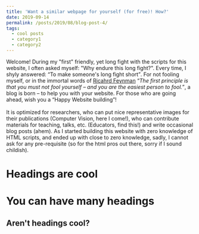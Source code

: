 ```yaml
---
title: 'Want a similar webpage for yourself (for free)! How?'
date: 2019-09-14
permalink: /posts/2019/08/blog-post-4/
tags:
  - cool posts
  - category1
  - category2
---
```


Welcome! During my "first" friendly, yet long fight with the scripts for this website, I often asked myself: "Why endure this long fight?". Every time, I shyly answered: <q>To make someone's long fight short</q>. For not fooling myself, or in the immortal words of [Ricahrd Feynman](https://en.wikipedia.org/wiki/Richard_Feynman) <q><i>The first principle is that you must not fool yourself – and you are the easiest person to fool.</i></q>, a blog is born – to help you with your website. For those who are going ahead, wish you a <q>Happy Website building</q>!         
 <br>
  It is optimized for researchers, who can put nice representative images for their publications (Computer Vision, here I come!), who can contribute materials for teaching, talks, etc. (Educators, find this!) and write occasional blog posts (ahem). As I started building this website with zero knowledge of HTML scripts, and ended up with close to zero knowledge,  sadly, I cannot ask for any pre-requisite (so for the html pros out there, sorry if I sound childish).  
  




Headings are cool
======

You can have many headings
======

Aren't headings cool?
------
